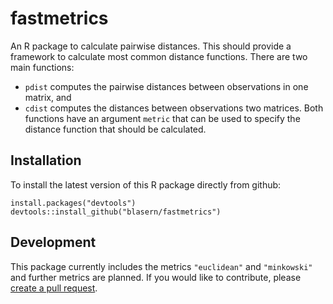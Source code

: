 # fastmetrics

An R package to calculate pairwise distances. This should provide a framework to calculate most common distance functions. 
There are two main functions: 
- `pdist` computes the pairwise distances between observations in one matrix, and
- `cdist` computes the distances between observations two matrices. 
Both functions have an argument `metric` that can be used to specify the distance function that should be calculated. 

## Installation 

To install the latest version of this R package directly from github:

    install.packages("devtools")
    devtools::install_github("blasern/fastmetrics")

## Development

This package currently includes the metrics `"euclidean"` and `"minkowski"` and further metrics are planned. 
If you would like to contribute, please [create a pull request](https://github.com/blasern/fastmetrics/compare).